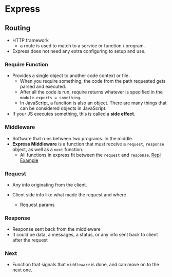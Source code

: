 # Express

## Routing

- HTTP framework
  - a route is used to match to a service or function / program.
- Express does not need any extra configuring to setup and use.

### Require Function

- Provides a single object to another code context or file.
  - When you require something, the code from the path requested gets parsed and executed.
  - After all the code is run, require returns whatever is specified in the `module.exports = something`.
  - In JavaScript, a funciton is also an object. There are many things that can be considered objects in JavaScript.
- If your JS executes something, this is called a **side effect**.

### Middleware

- Software that runs between two programs. In the middle.
- **Express Middleware** is a function that must receive a `request`, `response` object, as well as a `next` function.
  - All functions in express fit between the `request` and `response`.
  [Repl Example](https://replit.com/@BradyCamp2/401-Middleware#index.js)

### Request

- Any info originating from the client.
- Client side info like what made the request and where

  - Request params


### Response

- Response sent back from the middleware
- It could be data, a messages, a status, or any info sent back to client after the request

### Next

- Function that signals that `middleware` is done, and can move on to the next one.
